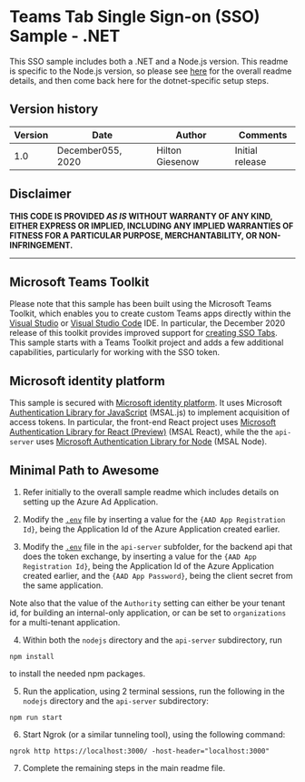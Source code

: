 # Teams Tab Single Sign-on (SSO) Sample - .NET

This SSO sample includes both a .NET and a Node.js version. This readme is specific to the Node.js version, so please see [here](../../) for the overall readme details, and then come back here for the dotnet-specific setup steps.

## Version history

Version|Date|Author|Comments
-------|----|----|--------
1.0|December055, 2020|Hilton Giesenow|Initial release

## Disclaimer

**THIS CODE IS PROVIDED *AS IS* WITHOUT WARRANTY OF ANY KIND, EITHER EXPRESS OR IMPLIED, INCLUDING ANY IMPLIED WARRANTIES OF FITNESS FOR A PARTICULAR PURPOSE, MERCHANTABILITY, OR NON-INFRINGEMENT.**

---

## Microsoft Teams Toolkit

Please note that this sample has been built using the Microsoft Teams Toolkit, which enables you to create custom Teams apps directly within the [Visual Studio](https://docs.microsoft.com/microsoftteams/platform/toolkit/visual-studio-overview) or [Visual Studio Code](https://docs.microsoft.com/microsoftteams/platform/toolkit/visual-studio-code-overview) IDE. In particular, the December 2020 release of this toolkit provides improved support for [creating SSO Tabs](https://docs.microsoft.com/microsoftteams/platform/toolkit/visual-studio-code-tab-sso). This sample starts with a Teams Toolkit project and adds a few additional capabilities, particularly for working with the SSO token.

## Microsoft identity platform

This sample is secured with [Microsoft identity platform](https://docs.microsoft.com/azure/active-directory/develop/). It uses Microsoft [Authentication Library for JavaScript](https://github.com/AzureAD/microsoft-authentication-library-for-js) (MSAL.js) to implement acquisition of access tokens. In particular, the front-end React project uses [Microsoft Authentication Library for React (Preview)](https://github.com/AzureAD/microsoft-authentication-library-for-js/tree/dev/lib/msal-react) (MSAL React), while the the `api-server` uses [Microsoft Authentication Library for Node](https://github.com/AzureAD/microsoft-authentication-library-for-js/tree/dev/lib/msal-node) (MSAL Node).

## Minimal Path to Awesome

1. Refer initially to the overall sample readme which includes details on setting up the Azure Ad Application.

2. Modify the [`.env`](.env) file by inserting a value for the `{AAD App Registration Id}`, being the Application Id of the Azure Application created earlier.

3. Modify the [`.env`](/api-server/.env) file in the `api-server` subfolder, for the backend api that does the token exchange, by inserting a value for the `{AAD App Registration Id}`, being the Application Id of the Azure Application created earlier, and the `{AAD App Password}`, being the client secret from the same application.

Note also that the value of the `Authority` setting can either be your tenant id, for building an internal-only application, or can be set to `organizations` for a multi-tenant application.

4. Within both the `nodejs` directory and the `api-server` subdirectory, run

```shell
npm install
```

to install the needed npm packages.

5. Run the application, using 2 terminal sessions, run the following in the `nodejs` directory and the `api-server` subdirectory:

```shell
npm run start
```

6. Start Ngrok (or a similar tunneling tool), using the following command:

```shell
ngrok http https://localhost:3000/ -host-header="localhost:3000"
```

7. Complete the remaining steps in the main readme file.
